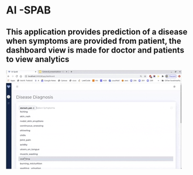 # AI -SPAB 
## This application provides prediction of a disease when symptoms are provided from patient, the dashboard view is made for doctor and patients to view analytics 
  ![no image found](readme.gif "")


